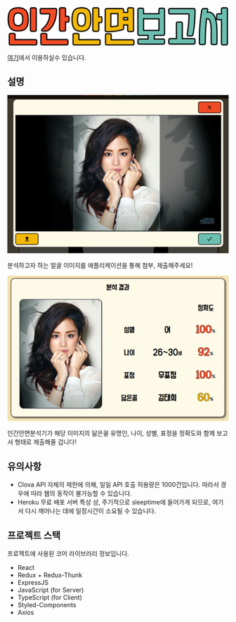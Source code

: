 <img src="./src/imgs/title-thick2.png"/>

[여기](https://human-face-report.herokuapp.com/)에서 이용하실수 있습니다.

## 설명

<img src="./sample/sample_crop.png"/>

분석하고자 하는 얼굴 이미지를 애플리케이션을 통해 첨부, 제출해주세요!

<img src="./sample/sample_app.PNG">

인간안면분석기가 해당 이미지의 닮은꼴 유명인, 나이, 성별, 표정을 정확도와 함께 보고서 형태로 제출해줄 겁니다!

## 유의사항

- Clova API 자체의 제한에 의해, 일일 API 호출 허용량은 1000건입니다. 따라서 경우에 따라 웹의 동작이 불가능할 수 있습니다.
- Heroku 무료 배포 서버 특성 상, 주기적으로 sleeptime에 들어가게 되므로, 여기서 다시 깨어나는 데에 일정시간이 소요될 수 있습니다.

## 프로젝트 스택

프로젝트에 사용된 코어 라이브러리 정보입니다.

- React
- Redux + Redux-Thunk
- ExpressJS
- JavaScript (for Server)
- TypeScript (for Client)
- Styled-Components
- Axios
